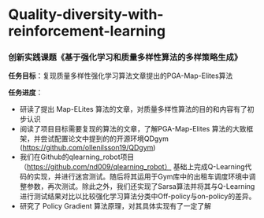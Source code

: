 # Quality-diversity-with-reinforcement-learning
### 创新实践课题《基于强化学习和质量多样性算法的多样策略生成》 ###
**任务目标**：复现质量多样性强化学习算法文章提出的PGA-Map-Elites算法

**任务进度**：
 * 研读了提出 Map-ELites 算法的文章，对质量多样性算法的目的和内容有了初步认识
 * 阅读了项目目标需要复现的算法的文章，了解PGA-Map-Elites 算法的大致框架，并尝试配置论文中提到的的开源环境QDgym (https://github.com/ollenilsson19/QDgym)
 * 我们在Github的qlearning_robot项目（https://github.com/nd009/qlearning_robot） 基础上完成Q-Learning代码的实现，并进行迷宫测试。随后将其运用于Gym库中的出租车调度环境中调整参数，再次测试。除此之外，我们还实现了Sarsa算法并将其与Q-Learning进行测试结果对比以比较强化学习算法分类中Off-policy与on-policy的差异。
* 研究了 Policy Gradient 算法原理，对其具体实现有了一定了解
